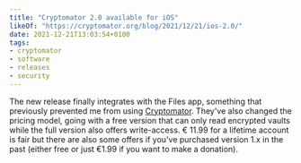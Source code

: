 ```yaml
---
title: "Cryptomator 2.0 available for iOS"
likeOf: "https://cryptomator.org/blog/2021/12/21/ios-2.0/"
date: 2021-12-21T13:03:54+0100
tags:
- cryptomator
- software
- releases
- security
---
```

The new release finally integrates with the Files app, something that previously prevented me from using [Cryptomator](https://cryptomator.org/). They've also changed the pricing model, going with a free version that can only read encrypted vaults while the full version also offers write-access. € 11.99 for a lifetime account is fair but there are also some offers if you've purchased version 1.x in the past (either free or just €1.99 if you want to make a donation).